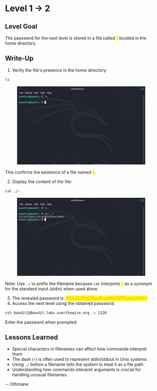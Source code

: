 # Level 1 → 2

## Level Goal

The password for the next level is stored in a file called <mark style="color:orange;">-</mark> located in the home directory.



## Write-Up

1. Verify the file's presence in the home directory:

```sh
ls
```

<figure><img src="../../.gitbook/assets/image (3) (1) (1) (1) (1).png" alt="ls"><figcaption></figcaption></figure>

This confirms the existence of a file named <mark style="color:orange;">-</mark>.

2. Display the content of the file:

```sh
cat ./-
```

<figure><img src="../../.gitbook/assets/image (4) (1) (1).png" alt="cat ./-"><figcaption></figcaption></figure>

Note: Use `./` to prefix the filename because `cat` interprets <mark style="color:orange;">-</mark> as a synonym for the standard input (stdin) when used alone.

3. The revealed password is: <mark style="color:orange;">263JGJPfgU6LtdEvgfWU1XP5yac29mFx</mark>
4. Access the next level using the obtained password:

```sh
ssh bandit2@bandit.labs.overthewire.org -p 2220
```

Enter the password when prompted.



## Lessons Learned

* Special characters in filenames can affect how commands interpret them
* The dash (-) is often used to represent stdin/stdout in Unix systems
* Using `./` before a filename tells the system to treat it as a file path
* Understanding how commands interpret arguments is crucial for handling unusual filenames



\-- Othmane



